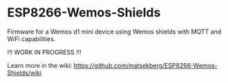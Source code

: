 # ESP8266-Wemos-Shields

Firmware for a Wemos d1 mini device using Wemos shields with MQTT and WiFi capabilities.


!!! WORK IN PROGRESS !!!

Learn more in the wiki: https://github.com/matsekberg/ESP8266-Wemos-Shields/wiki

